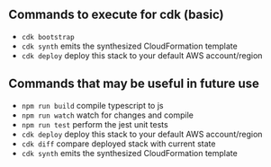 ## Commands to execute for cdk (basic)
* `cdk bootstrap`
* `cdk synth` emits the synthesized CloudFormation template
* `cdk deploy` deploy this stack to your default AWS account/region

## Commands that may be useful in future use

* `npm run build`   compile typescript to js
* `npm run watch`   watch for changes and compile
* `npm run test`    perform the jest unit tests
* `cdk deploy`      deploy this stack to your default AWS account/region
* `cdk diff`        compare deployed stack with current state
* `cdk synth`       emits the synthesized CloudFormation template
